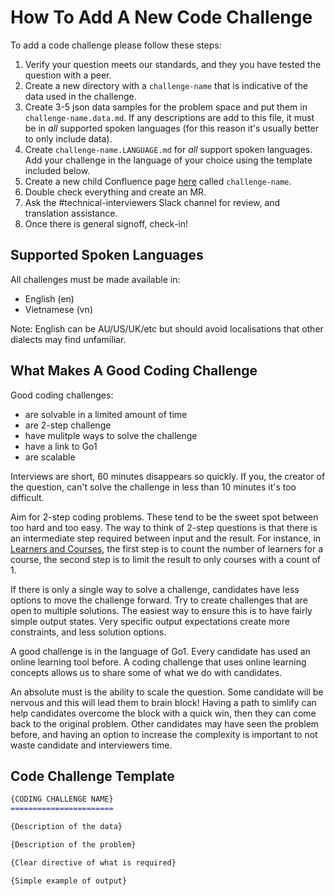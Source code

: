 How To Add A New Code Challenge
===============================

To add a code challenge please follow these steps:
1. Verify your question meets our standards, and they you have tested the question with a peer.
1. Create a new directory with a ```challenge-name``` that is indicative of the data used in the challenge.
1. Create 3-5 json data samples for the problem space and put them in ```challenge-name.data.md```. If any descriptions are add to this file, it must be in _all_ supported spoken languages (for this reason it's usually better to only include data). 
1. Create ```challenge-name.LANGUAGE.md``` for _all_ support spoken languages. Add your challenge in the language of your choice using the template included below. 
1. Create a new child Confluence page [here](https://go1web.atlassian.net/wiki/spaces/PE/pages/2134704603) called ```challenge-name```.
1. Double check everything and create an MR.
1. Ask the #technical-interviewers Slack channel for review, and translation assistance.
1. Once there is general signoff, check-in!


Supported Spoken Languages
--------------------------

All challenges must be made available in:
- English (en)
- Vietnamese (vn)

Note: English can be AU/US/UK/etc but should avoid localisations that other dialects may find unfamiliar.


What Makes A Good Coding Challenge
----------------------------------

Good coding challenges:
- are solvable in a limited amount of time
- are 2-step challenge
- have mulitple ways to solve the challenge
- have a link to Go1
- are scalable

Interviews are short, 60 minutes disappears so quickly. If you, the creator of the question, can't solve the challenge in less than 10 minutes it's too difficult.

Aim for 2-step coding problems. These tend to be the sweet spot between too hard and too easy. The way to think of 2-step questions is that there is an intermediate step required between input and the result. For instance, in [Learners and Courses](./challenges/learners-and-courses.en.md), the first step is to count the number of learners for a course, the second step is to limit the result to only courses with a count of 1. 

If there is only a single way to solve a challenge, candidates have less options to move the challenge forward. Try to create challenges that are open to multiple solutions. The easiest way to ensure this is to have fairly simple output states. Very specific output expectations create more constraints, and less solution options.

A good challenge is in the language of Go1. Every candidate has used an online learning tool before. A coding challenge that uses online learning concepts allows us to share some of what we do with candidates.

An absolute must is the ability to scale the question. Some candidate will be nervous and this will lead them to brain block! Having a path to simlify can help candidates overcome the block with a quick win, then they can come back to the original problem. Other candidates may have seen the problem before, and having an option to increase the complexity is important to not waste candidate and interviewers time.


Code Challenge Template
-----------------------

```markdown
{CODING CHALLENGE NAME}
=======================

{Description of the data}

{Description of the problem}

{Clear directive of what is required}

{Simple example of output}
```

